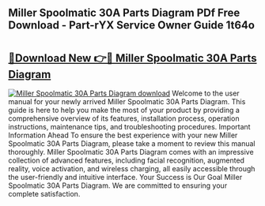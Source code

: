 ## Miller Spoolmatic 30A Parts Diagram PDf Free Download - Part-rYX Service Owner Guide 1t64o

# <h2><a href="http://dfszyqg.blite.top/?on=Miller+Spoolmatic+30A+Parts+Diagram">🔗Download New 👉🔴 Miller Spoolmatic 30A Parts Diagram</a></h2>

[![Miller Spoolmatic 30A Parts Diagram download](https://i.imgur.com/lujVjoI.png)](http://dfszyqg.blite.top/?on=Miller+Spoolmatic+30A+Parts+Diagram)
Welcome to the user manual for your newly arrived Miller Spoolmatic 30A Parts Diagram. This guide is here to help you make the most of your product by providing a comprehensive overview of its features, installation process, operation instructions, maintenance tips, and troubleshooting procedures. Important Information Ahead To ensure the best experience with your new Miller Spoolmatic 30A Parts Diagram, please take a moment to review this manual thoroughly. Miller Spoolmatic 30A Parts Diagram comes with an impressive collection of advanced features, including facial recognition, augmented reality, voice activation, and wireless charging, all easily accessible through the user-friendly and intuitive interface. Your Success is Our Goal Miller Spoolmatic 30A Parts Diagram. We are committed to ensuring your complete satisfaction.
